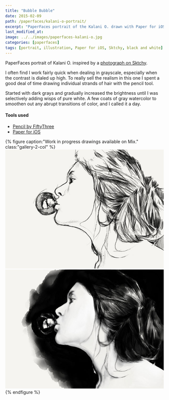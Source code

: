 ```yaml
---
title: "Bubble Bubble"
date: 2015-02-09
path: /paperfaces/kalani-o-portrait/
excerpt: "PaperFaces portrait of the Kalani O. drawn with Paper for iOS on an iPad."
last_modified_at: 
image: ../../images/paperfaces-kalani-o.jpg
categories: [paperfaces]
tags: [portrait, illustration, Paper for iOS, Sktchy, black and white]
---
```


PaperFaces portrait of Kalani O. inspired by a [photograph on Sktchy](https://sktchy.com/IfaqVH).

I often find I work fairly quick when dealing in grayscale, especially when the contrast is dialed up high. To really sell the realism in this one I spent a good deal of time drawing individual strands of hair with the pencil tool.

Started with dark grays and gradually increased the brightness until I was selectively adding wisps of pure white. A few coats of gray watercolor to smoothen out any abrupt transitions of color, and I called it a day.

#### Tools used

- [Pencil by FiftyThree](https://www.amazon.com/FiftyThree-Digital-Stylus-Pencil-iPhone/dp/B01JJBUYR4/ref=as_li_ss_tl?keywords=pencil+53&qid=1550586265&s=gateway&sr=8-3&linkCode=ll1&tag=mademist-20&linkId=0134793cb840affff60f2e45a7f64678&language=en_US)
- [Paper for iOS](https://paper.bywetransfer.com/)

{% figure caption:"Work in progress drawings available on Mix." class:"gallery-2-col" %}
[![Work in process screenshot](../../images/paperfaces-kalani-o-process-1-600.jpg)](https://mix.fiftythree.com/11098-Michael-Rose/2075207) [![Work in process screenshot](../../images/paperfaces-kalani-o-process-2-600.jpg)](https://mix.fiftythree.com/11098-Michael-Rose/2086067)
{% endfigure %}
